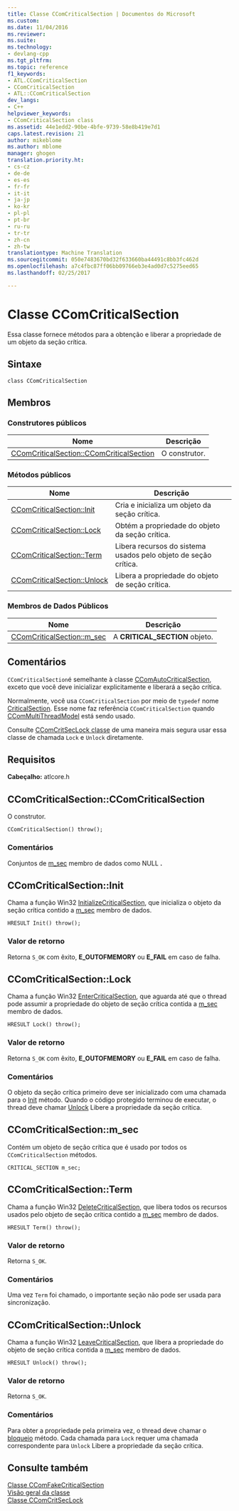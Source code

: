 ```yaml
---
title: Classe CComCriticalSection | Documentos do Microsoft
ms.custom: 
ms.date: 11/04/2016
ms.reviewer: 
ms.suite: 
ms.technology:
- devlang-cpp
ms.tgt_pltfrm: 
ms.topic: reference
f1_keywords:
- ATL.CComCriticalSection
- CComCriticalSection
- ATL::CComCriticalSection
dev_langs:
- C++
helpviewer_keywords:
- CComCriticalSection class
ms.assetid: 44e1edd2-90be-4bfe-9739-58e8b419e7d1
caps.latest.revision: 21
author: mikeblome
ms.author: mblome
manager: ghogen
translation.priority.ht:
- cs-cz
- de-de
- es-es
- fr-fr
- it-it
- ja-jp
- ko-kr
- pl-pl
- pt-br
- ru-ru
- tr-tr
- zh-cn
- zh-tw
translationtype: Machine Translation
ms.sourcegitcommit: 050e7483670bd32f633660ba44491c8bb3fc462d
ms.openlocfilehash: a7c4fbc87ff06bb09766eb3e4ad0d7c5275eed65
ms.lasthandoff: 02/25/2017

---
```

# <a name="ccomcriticalsection-class"></a>Classe CComCriticalSection
Essa classe fornece métodos para a obtenção e liberar a propriedade de um objeto da seção crítica.  
  
## <a name="syntax"></a>Sintaxe  
  
```
class CComCriticalSection
```  
  
## <a name="members"></a>Membros  
  
### <a name="public-constructors"></a>Construtores públicos  
  
|Nome|Descrição|  
|----------|-----------------|  
|[CComCriticalSection::CComCriticalSection](#ccomcriticalsection)|O construtor.|  
  
### <a name="public-methods"></a>Métodos públicos  
  
|Nome|Descrição|  
|----------|-----------------|  
|[CComCriticalSection::Init](#init)|Cria e inicializa um objeto da seção crítica.|  
|[CComCriticalSection::Lock](#lock)|Obtém a propriedade do objeto da seção crítica.|  
|[CComCriticalSection::Term](#term)|Libera recursos do sistema usados pelo objeto de seção crítica.|  
|[CComCriticalSection::Unlock](#unlock)|Libera a propriedade do objeto de seção crítica.|  
  
### <a name="public-data-members"></a>Membros de Dados Públicos  
  
|Nome|Descrição|  
|----------|-----------------|  
|[CComCriticalSection::m_sec](#m_sec)|A **CRITICAL_SECTION** objeto.|  
  
## <a name="remarks"></a>Comentários  
 `CComCriticalSection`é semelhante à classe [CComAutoCriticalSection](../../atl/reference/ccomautocriticalsection-class.md), exceto que você deve inicializar explicitamente e liberará a seção crítica.  
  
 Normalmente, você usa `CComCriticalSection` por meio de `typedef` nome [CriticalSection](ccommultithreadmodel-class.md#criticalsection). Esse nome faz referência `CComCriticalSection` quando [CComMultiThreadModel](../../atl/reference/ccommultithreadmodel-class.md) está sendo usado.  

  
 Consulte [CComCritSecLock classe](../../atl/reference/ccomcritseclock-class.md) de uma maneira mais segura usar essa classe de chamada `Lock` e `Unlock` diretamente.  
  
## <a name="requirements"></a>Requisitos  
 **Cabeçalho:** atlcore.h  
  
##  <a name="a-nameccomcriticalsectiona--ccomcriticalsectionccomcriticalsection"></a><a name="ccomcriticalsection"></a>CComCriticalSection::CComCriticalSection  
 O construtor.  
  
```
CComCriticalSection() throw();
```  
  
### <a name="remarks"></a>Comentários  
 Conjuntos de [m_sec](#m_sec) membro de dados como NULL **.**  
  
##  <a name="a-nameinita--ccomcriticalsectioninit"></a><a name="init"></a>CComCriticalSection::Init  
 Chama a função Win32 [InitializeCriticalSection](http://msdn.microsoft.com/library/windows/desktop/ms683472), que inicializa o objeto da seção crítica contido a [m_sec](#m_sec) membro de dados.  
  
```
HRESULT Init() throw();
```  
  
### <a name="return-value"></a>Valor de retorno  
 Retorna `S_OK` com êxito, **E_OUTOFMEMORY** ou **E_FAIL** em caso de falha.  
  
##  <a name="a-namelocka--ccomcriticalsectionlock"></a><a name="lock"></a>CComCriticalSection::Lock  
 Chama a função Win32 [EnterCriticalSection](http://msdn.microsoft.com/library/windows/desktop/ms682608), que aguarda até que o thread pode assumir a propriedade do objeto de seção crítica contida a [m_sec](#m_sec) membro de dados.  
  
```
HRESULT Lock() throw();
```  
  
### <a name="return-value"></a>Valor de retorno  
 Retorna `S_OK` com êxito, **E_OUTOFMEMORY** ou **E_FAIL** em caso de falha.  
  
### <a name="remarks"></a>Comentários  
 O objeto da seção crítica primeiro deve ser inicializado com uma chamada para o [Init](#init) método. Quando o código protegido terminou de executar, o thread deve chamar [Unlock](#unlock) Libere a propriedade da seção crítica.  
  
##  <a name="a-namemseca--ccomcriticalsectionmsec"></a><a name="m_sec"></a>CComCriticalSection::m_sec  
 Contém um objeto de seção crítica que é usado por todos os `CComCriticalSection` métodos.  
  
```
CRITICAL_SECTION m_sec;
```  
  
##  <a name="a-nameterma--ccomcriticalsectionterm"></a><a name="term"></a>CComCriticalSection::Term  
 Chama a função Win32 [DeleteCriticalSection](http://msdn.microsoft.com/library/windows/desktop/ms682552), que libera todos os recursos usados pelo objeto de seção crítica contido a [m_sec](#m_sec) membro de dados.  
  
```
HRESULT Term() throw();
```  
  
### <a name="return-value"></a>Valor de retorno  
 Retorna `S_OK`.  
  
### <a name="remarks"></a>Comentários  
 Uma vez `Term` foi chamado, o importante seção não pode ser usada para sincronização.  
  
##  <a name="a-nameunlocka--ccomcriticalsectionunlock"></a><a name="unlock"></a>CComCriticalSection::Unlock  
 Chama a função Win32 [LeaveCriticalSection](http://msdn.microsoft.com/library/windows/desktop/ms684169), que libera a propriedade do objeto de seção crítica contida a [m_sec](#m_sec) membro de dados.  
  
```
HRESULT Unlock() throw();
```  
  
### <a name="return-value"></a>Valor de retorno  
 Retorna `S_OK`.  
  
### <a name="remarks"></a>Comentários  
 Para obter a propriedade pela primeira vez, o thread deve chamar o [bloqueio](#lock) método. Cada chamada para `Lock` requer uma chamada correspondente para `Unlock` Libere a propriedade da seção crítica.  
  
## <a name="see-also"></a>Consulte também  
 [Classe CComFakeCriticalSection](../../atl/reference/ccomfakecriticalsection-class.md)   
 [Visão geral da classe](../../atl/atl-class-overview.md)   
 [Classe CComCritSecLock](../../atl/reference/ccomcritseclock-class.md)


